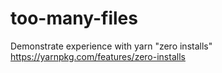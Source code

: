 # too-many-files

Demonstrate experience with yarn "zero installs"
https://yarnpkg.com/features/zero-installs
